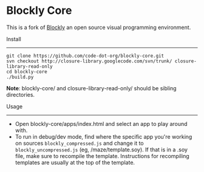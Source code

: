 Blockly Core
============

This is a fork of [Blockly](https://code.google.com/p/blockly/) an open source visual programming environment.


Install
_________

```
git clone https://github.com/code-dot-org/blockly-core.git
svn checkout http://closure-library.googlecode.com/svn/trunk/ closure-library-read-only
cd blockly-core
./build.py
```

__Note__: blockly-core/ and closure-library-read-only/ should be sibling directories.


Usage
__________

- Open blockly-core/apps/index.html and select an app to play around with.
- To run in debug/dev mode, find where the specific app you're working on sources `blockly_compressed.js` and change it to `blockly_uncompressed.js` (eg, /maze/template.soy). If that is in a .soy file, make sure to recompile the template. Instructions for recompiling templates are usually at the top of the template.

